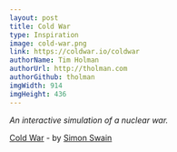 ```yaml
---
layout: post
title: Cold War
type: Inspiration
image: cold-war.png
link: https://coldwar.io/coldwar
authorName: Tim Holman
authorUrl: http://tholman.com
authorGithub: tholman
imgWidth: 914
imgHeight: 436
---
```


_An interactive simulation of a nuclear war._

[Cold War](https://coldwar.io/coldwar) - by [Simon Swain](https://simonswain.com/)
